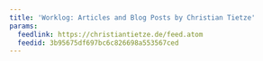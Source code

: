 ```yaml
---
title: 'Worklog: Articles and Blog Posts by Christian Tietze'
params:
  feedlink: https://christiantietze.de/feed.atom
  feedid: 3b95675df697bc6c826698a553567ced
---
```

